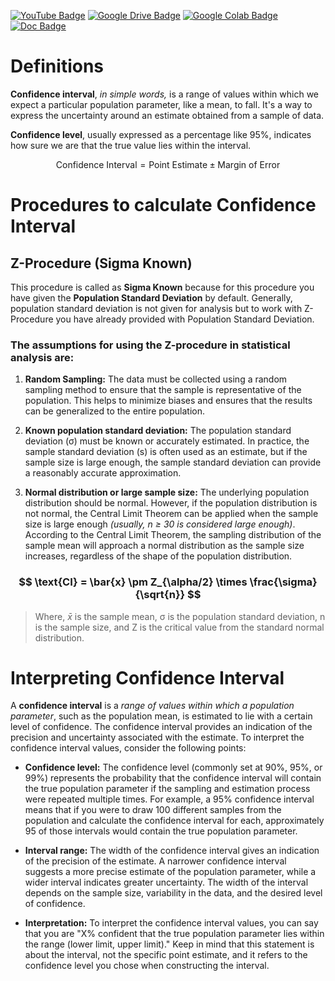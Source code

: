 [![YouTube Badge](https://img.shields.io/badge/YouTube-F00?logo=youtube&logoColor=fff&style=for-the-badge)](https://www.youtube.com/watch?v=X52HK2qkiIE&t=6518s)
[![Google Drive Badge](https://img.shields.io/badge/PDF-4285F4?logo=googledrive&logoColor=fff&style=for-the-badge)](https://drive.google.com/file/d/1nskWHtR1ePmrje76k71gdUc2-fcVWvMH/view)
[![Google Colab Badge](https://img.shields.io/badge/Notebook-F9AB00?logo=googlecolab&logoColor=fff&style=for-the-badge)](https://colab.research.google.com/drive/1Dorc5oX43Uh8CbA71KVd4IwfrC6XMeby?usp=sharing)
[![Doc Badge](https://img.shields.io/badge/Read%20the%20Doc-8CA1AF?logo=readme&logoColor=fff&style=for-the-badge)](http://www.stat.yale.edu/Courses/1997-98/101/confint.htm)

# Definitions

**Confidence interval**, _in simple words,_ is a range of values within which we expect a particular
population parameter, like a mean, to fall. It's a way to express the uncertainty around an
estimate obtained from a sample of data.

**Confidence level**, usually expressed as a percentage like 95%, indicates how sure we are that
the true value lies within the interval.

$$ \text{Confidence Interval} = \text{Point Estimate} \pm \text{Margin of Error} $$

# Procedures to calculate Confidence Interval

## Z-Procedure (Sigma Known)

This procedure is called as **Sigma Known** because for this procedure you have given the **Population Standard Deviation** by default. Generally, population standard deviation is not given for analysis but to work with Z-Procedure you have already provided with Population Standard Deviation.

### **The assumptions for using the Z-procedure in statistical analysis are:**

1. **Random Sampling:** The data must be collected using a random sampling method to ensure that the sample is representative of the population. This helps to minimize biases and ensures that the results can be generalized to the entire population.

2. **Known population standard deviation:** The population standard deviation (σ) must be known or accurately estimated. In practice, the sample standard deviation (s) is often used as an estimate, but if the sample size is large enough, the sample standard deviation can provide a reasonably accurate approximation.

3. **Normal distribution or large sample size:** The underlying population distribution should be normal. However, if the population distribution is not normal, the Central Limit Theorem can be applied when the sample size is large enough _(usually, n ≥ 30 is considered large enough)_. According to the Central Limit Theorem, the sampling distribution of the sample mean will approach a normal distribution as the sample size increases, regardless of the shape of the population distribution.

### $$ \text{CI} = \bar{x} \pm Z_{\alpha/2} \times \frac{\sigma}{\sqrt{n}} $$

> Where, $\bar{x}$ is the sample mean, σ is the population standard deviation, n is the sample size, and Z is the critical value from the standard normal distribution.

# Interpreting Confidence Interval

A **confidence interval** is a _range of values within which a population parameter_, such as the population mean, is estimated to lie with a certain level of confidence. The confidence interval provides an indication of the precision and uncertainty associated with the estimate. To interpret the confidence interval values, consider the following points:

- **Confidence level:** The confidence level (commonly set at 90%, 95%, or 99%) represents the probability that the confidence interval will contain the true population parameter if the sampling and estimation process were repeated multiple times. For example, a 95% confidence interval means that if you were to draw 100 different samples from the population and calculate the confidence interval for each, approximately 95 of those intervals would contain the true population parameter.

- **Interval range:** The width of the confidence interval gives an indication of the precision of the estimate. A narrower confidence interval suggests a more precise estimate of the population parameter, while a wider interval indicates greater uncertainty. The width of the interval depends on the sample size, variability in the data, and the desired level of confidence.

- **Interpretation:** To interpret the confidence interval values, you can say that you are "X% confident that the true population parameter lies within the range (lower limit, upper limit)." Keep in mind that this statement is about the interval, not the specific point estimate, and it refers to the confidence level you chose when constructing the interval.
